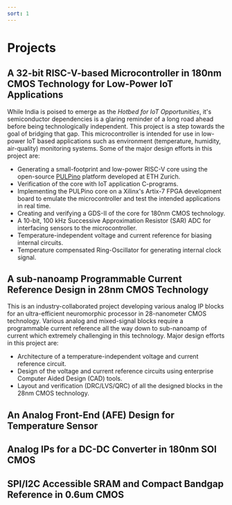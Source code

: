 ```yaml
---
sort: 1
---
```


# Projects 

## A 32-bit RISC-V-based Microcontroller in 180nm CMOS Technology for Low-Power IoT Applications
While India is poised to emerge as the _Hotbed for IoT Opportunities_, it's semiconductor dependencies is a glaring reminder of a long road ahead before being technologically independent. This project is a step towards the goal of bridging that gap. This microcontroller is intended for use in low-power IoT based applications such as environment (temperature, humidity, air-quality) monitoring systems. Some of the major design efforts in this project are:

- Generating a small-footprint and low-power RISC-V core  using the open-source [PULPino](https://github.com/pulp-platform/pulpino) platform developed at ETH Zurich.
- Verification of the core with IoT application C-programs.
- Implementing the PULPino core on a Xilinx's Artix-7 FPGA development board to emulate the microcontroller and test the intended applications in real time. 
- Creating and verifying a GDS-II of the core for 180nm CMOS technology.
- A 10-bit, 100 kHz Successive Approximation Resistor (SAR) ADC for interfacing sensors to the microcontroller.
- Temperature-independent voltage and current reference for biasing internal circuits.
- Temperature compensated Ring-Oscillator for generating internal clock signal. 

## A sub-nanoamp Programmable Current Reference Design in 28nm CMOS Technology
This is an industry-collaborated project developing various analog IP blocks for an ultra-efficient neuromorphic processor in 28-nanometer CMOS technology. Various analog and mixed-signal blocks require a programmable current reference all the way down to sub-nanoamp of current which extremely challenging in this technology. Major design efforts in this project are:
- Architecture of a temperature-independent voltage and current reference circuit.
- Design of the voltage and current reference circuits using enterprise Computer Aided Design (CAD) tools.
- Layout and verification (DRC/LVS/QRC) of all the designed blocks in the 28nm CMOS technology.

## An Analog Front-End (AFE) Design for Temperature Sensor

## Analog IPs for a DC-DC Converter in 180nm SOI CMOS

## SPI/I2C Accessible SRAM and Compact Bandgap Reference in 0.6um CMOS

